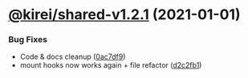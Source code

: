 # [@kirei/shared-v1.2.1](https://github.com/ifaxity/kirei/compare/@kirei/shared-v1.2.0...@kirei/shared-v1.2.1) (2021-01-01)


### Bug Fixes

* Code & docs cleanup ([0ac7df9](https://github.com/ifaxity/kirei/commit/0ac7df9a27c508ed227a6eea3e3e80bc21580d40))
* mount hooks now works again + file refactor ([d2c2fb1](https://github.com/ifaxity/kirei/commit/d2c2fb1e8152b99acd8a53e53d0ec33be366734e))
